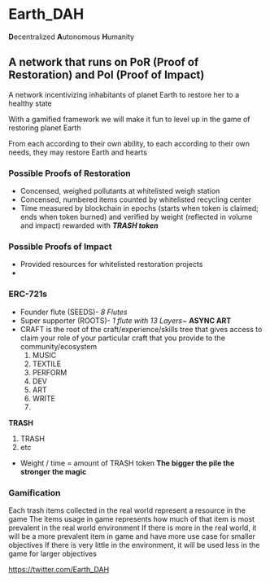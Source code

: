 # Earth_DAH
**D**ecentralized **A**utonomous **H**umanity
## A network that runs on **P**o**R** (**P**roof of **R**estoration) and **P**o**I** (**P**roof of **I**mpact)

A network incentivizing inhabitants of planet Earth to restore her to a healthy state

With a gamified framework we will make it fun to level up in the game of restoring planet Earth

From each according to their own ability, to each according to their own needs, they may restore Earth and hearts

### Possible **P**roofs of **R**estoration
* Concensed, weighed pollutants at whitelisted weigh station
* Concensed, numbered items counted by whitelisted recycling center
* Time measured by blockchain in epochs (starts when token is claimed; ends when token burned) and verified by weight (reflected in volume and impact) rewarded with ***TRASH token***
 
### Possible **P**roofs of **I**mpact
* Provided resources for whitelisted restoration projects
* 

### ERC-721s

- Founder flute (SEEDS)- *8 Flutes*
- Super supporter (ROOTS)- *1 flute with 13 Layers~* **ASYNC ART**
- CRAFT is the root of the craft/experience/skills tree that gives access to claim your role of your particular craft that you provide to the community/ecosystem
  1. MUSIC
  2. TEXTILE
  3. PERFORM
  4. DEV
  5. ART
  6. WRITE
  7. 

**TRASH**
 1. TRASH
 2. etc
- Weight / time = amount of TRASH token
**The bigger the pile the stronger the magic**

### Gamification

Each trash items collected in the real world represent a resource in the game 
The items usage in game represents how much of that item is most prevalent in the real world environment
If there is more in the real world, it will be a more prevalent item in game and have more use case for smaller objectives
If there is very little in the environment, it will be used less in the game for larger objectives


https://twitter.com/Earth_DAH

